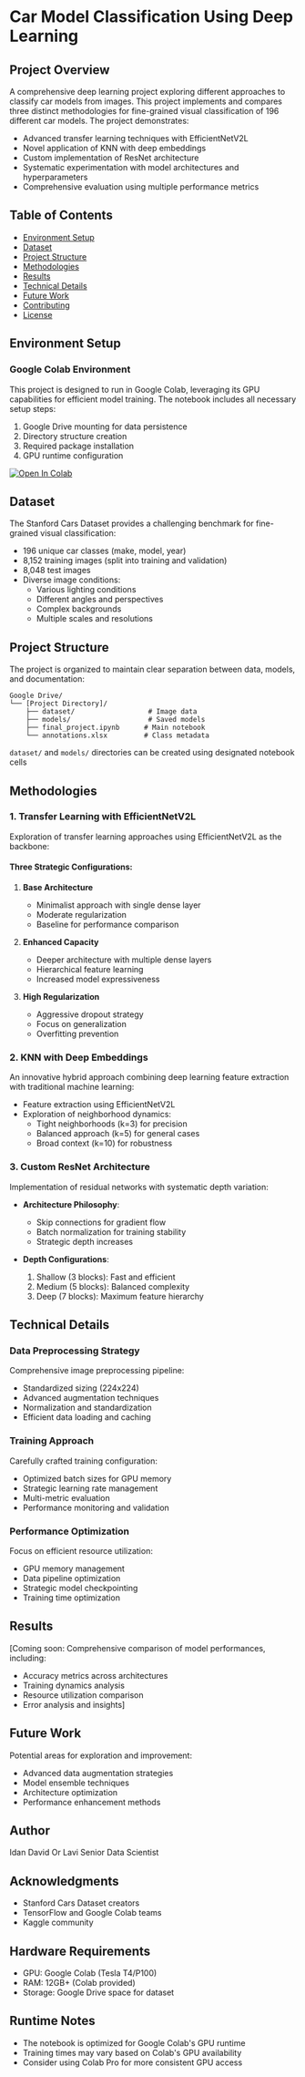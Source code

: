 # Car Model Classification Using Deep Learning

## Project Overview
A comprehensive deep learning project exploring different approaches to classify car models from images. This project implements and compares three distinct methodologies for fine-grained visual classification of 196 different car models. The project demonstrates:

- Advanced transfer learning techniques with EfficientNetV2L
- Novel application of KNN with deep embeddings
- Custom implementation of ResNet architecture
- Systematic experimentation with model architectures and hyperparameters
- Comprehensive evaluation using multiple performance metrics

## Table of Contents
- [Environment Setup](#environment-setup)
- [Dataset](#dataset)
- [Project Structure](#project-structure)
- [Methodologies](#methodologies)
- [Results](#results)
- [Technical Details](#technical-details)
- [Future Work](#future-work)
- [Contributing](#contributing)
- [License](#license)

## Environment Setup

### Google Colab Environment
This project is designed to run in Google Colab, leveraging its GPU capabilities for efficient model training. The notebook includes all necessary setup steps:

1. Google Drive mounting for data persistence
2. Directory structure creation
3. Required package installation
4. GPU runtime configuration

[![Open In Colab](https://colab.research.google.com/assets/colab-badge.svg)](https://github.com/IdanDavidOr/ImageMulticlassClassification/blob/main/final_project_basics_2025.ipynb)

## Dataset
The Stanford Cars Dataset provides a challenging benchmark for fine-grained visual classification:

- 196 unique car classes (make, model, year)
- 8,152 training images (split into training and validation)
- 8,048 test images
- Diverse image conditions:
  - Various lighting conditions
  - Different angles and perspectives
  - Complex backgrounds
  - Multiple scales and resolutions

## Project Structure
The project is organized to maintain clear separation between data, models, and documentation:

```
Google Drive/
└── [Project Directory]/
    ├── dataset/                  # Image data
    ├── models/                   # Saved models
    ├── final_project.ipynb      # Main notebook
    └── annotations.xlsx         # Class metadata
```
`dataset/` and `models/` directories can be created using designated notebook cells


## Methodologies

### 1. Transfer Learning with EfficientNetV2L
Exploration of transfer learning approaches using EfficientNetV2L as the backbone:

#### Three Strategic Configurations:
1. **Base Architecture**
   - Minimalist approach with single dense layer
   - Moderate regularization
   - Baseline for performance comparison

2. **Enhanced Capacity**
   - Deeper architecture with multiple dense layers
   - Hierarchical feature learning
   - Increased model expressiveness

3. **High Regularization**
   - Aggressive dropout strategy
   - Focus on generalization
   - Overfitting prevention

### 2. KNN with Deep Embeddings
An innovative hybrid approach combining deep learning feature extraction with traditional machine learning:

- Feature extraction using EfficientNetV2L
- Exploration of neighborhood dynamics:
  - Tight neighborhoods (k=3) for precision
  - Balanced approach (k=5) for general cases
  - Broad context (k=10) for robustness

### 3. Custom ResNet Architecture
Implementation of residual networks with systematic depth variation:

- **Architecture Philosophy**:
  - Skip connections for gradient flow
  - Batch normalization for training stability
  - Strategic depth increases

- **Depth Configurations**:
  1. Shallow (3 blocks): Fast and efficient
  2. Medium (5 blocks): Balanced complexity
  3. Deep (7 blocks): Maximum feature hierarchy

## Technical Details

### Data Preprocessing Strategy
Comprehensive image preprocessing pipeline:
- Standardized sizing (224x224)
- Advanced augmentation techniques
- Normalization and standardization
- Efficient data loading and caching

### Training Approach
Carefully crafted training configuration:
- Optimized batch sizes for GPU memory
- Strategic learning rate management
- Multi-metric evaluation
- Performance monitoring and validation

### Performance Optimization
Focus on efficient resource utilization:
- GPU memory management
- Data pipeline optimization
- Strategic model checkpointing
- Training time optimization

## Results
[Coming soon: Comprehensive comparison of model performances, including:
- Accuracy metrics across architectures
- Training dynamics analysis
- Resource utilization comparison
- Error analysis and insights]

## Future Work
Potential areas for exploration and improvement:
- Advanced data augmentation strategies
- Model ensemble techniques
- Architecture optimization
- Performance enhancement methods

## Author
Idan David Or Lavi
Senior Data Scientist

## Acknowledgments
- Stanford Cars Dataset creators
- TensorFlow and Google Colab teams
- Kaggle community

## Hardware Requirements
- GPU: Google Colab (Tesla T4/P100)
- RAM: 12GB+ (Colab provided)
- Storage: Google Drive space for dataset

## Runtime Notes
- The notebook is optimized for Google Colab's GPU runtime
- Training times may vary based on Colab's GPU availability
- Consider using Colab Pro for more consistent GPU access
